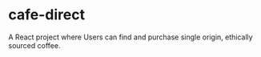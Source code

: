 # cafe-direct

A React project where Users can find and purchase single origin, ethically sourced coffee.
